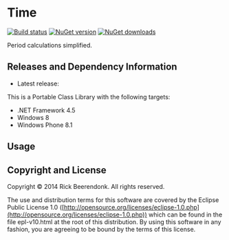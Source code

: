 Time
====

[![Build status](http://img.shields.io/appveyor/ci/rickbeerendonk/time.svg)](https://ci.appveyor.com/project/rickbeerendonk/time/branch/master)
[![NuGet version](http://img.shields.io/nuget/v/Beerendonk.Time.svg)](https://www.nuget.org/packages/Beerendonk.Time)
[![NuGet downloads](http://img.shields.io/nuget/dt/Beerendonk.Time.svg)](https://www.nuget.org/packages/Beerendonk.Time)

Period calculations simplified.

## Releases and Dependency Information

* Latest release: 

This is a Portable Class Library with the following targets:

* .NET Framework 4.5
* Windows 8
* Windows Phone 8.1

## Usage

## Copyright and License
Copyright © 2014 Rick Beerendonk. All rights reserved.

The use and distribution terms for this software are covered by the Eclipse Public License 1.0 ([http://opensource.org/licenses/eclipse-1.0.php](http://opensource.org/licenses/eclipse-1.0.php)) which can be found in the file epl-v10.html at the root of this distribution. By using this software in any fashion, you are agreeing to be bound by the terms of this license.
